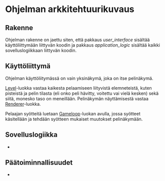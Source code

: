 # Ohjelman arkkitehtuurikuvaus

## Rakenne

Ohjelman rakenne on jaettu siten, että pakkaus *user_interface* sisältää 
käyttöliittymään liittyvän koodin ja pakkaus *application_logic* sisältää
kaikki sovelluslogiikkaan liittyvän koodin.

## Käyttöliittymä

Ohjelman käyttöliitymässä on vain yksinäkymä, joka on itse pelinäkymä. 

[Level](https://github.com/suuranna/ot-harjoitustyo/blob/master/src/application_logic/level.py)-luokka 
vastaa kaikesta pelaamiseen liityvistä elemneteistä, kuten pisteistä ja pelin tilasta 
(eli onko peli hävitty, voitettu vai vielä kesken) sekä siitä, monesko taso on meneillään. 
Pelinäkymän näyttämisestä vastaa [Renderer](https://github.com/suuranna/ot-harjoitustyo/blob/master/src/user_interface/renderer.py)-luokka.

Pelaajan syötteitä luetaan [Gameloop](https://github.com/suuranna/ot-harjoitustyo/blob/master/src/application_logic/gameloop.py)-luokan avulla, jossa syötteet käsitellään ja tehdään syötteen mukaiset muutokset pelinäkymään.

## Sovelluslogiikka

-

## Päätoiminnallisuudet

-
